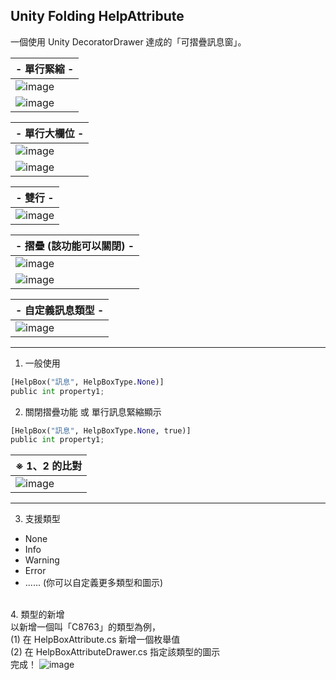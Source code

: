 ## Unity Folding HelpAttribute
一個使用 Unity DecoratorDrawer 達成的「可摺疊訊息窗」。



| - 單行緊縮 -
| ------
| ![image](https://i.imgur.com/jIuZuiq.png)
| ![image](https://raw.githubusercontent.com/Yasudabo/UnityAttribute_FoldoutHelpBox/master/Preview/Preview1_OneLine_Mini.png)

| - 單行大欄位 -
| ------
| ![image](https://i.imgur.com/1RVZb5J.png)
| ![image](https://raw.githubusercontent.com/Yasudabo/UnityAttribute_FoldoutHelpBox/master/Preview/Preview2_OneLine_Normal.png)

| - 雙行 -
| ------
| ![image](https://raw.githubusercontent.com/Yasudabo/UnityAttribute_FoldoutHelpBox/master/Preview/Preview3_TwoLine.png)

| - 摺疊 (該功能可以關閉) -
| ------
| ![image](https://raw.githubusercontent.com/Yasudabo/UnityAttribute_FoldoutHelpBox/master/Preview/Preview4_Fold.png)
| ![image](https://raw.githubusercontent.com/Yasudabo/UnityAttribute_FoldoutHelpBox/master/Preview/Preview5_Foldout.gif)

| - 自定義訊息類型 -
| ------
| ![image](https://raw.githubusercontent.com/Yasudabo/UnityAttribute_FoldoutHelpBox/master/Preview/Preview7_CustomIcon.gif)

--------
1. 一般使用
```python
[HelpBox("訊息", HelpBoxType.None)]
public int property1;
```


2. 關閉摺疊功能 或 單行訊息緊縮顯示
```python
[HelpBox("訊息", HelpBoxType.None, true)]
public int property1;
```

| ※ 1、2 的比對
| ------
| ![image](https://i.imgur.com/XGwyRce.png)

--------
3. 支援類型
- None
- Info
- Warning
- Error
- ...... (你可以自定義更多類型和圖示)

<br/>4. 類型的新增
<br/>以新增一個叫「C8763」的類型為例，
<br/>(1) 在 HelpBoxAttribute.cs 新增一個枚舉值
<br/>(2) 在 HelpBoxAttributeDrawer.cs 指定該類型的圖示
<br/>完成！
![image](https://i.imgur.com/EN90itP.png)
